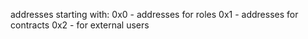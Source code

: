 addresses starting with:
0x0 - addresses for roles
0x1 - addresses for contracts
0x2 - for external users